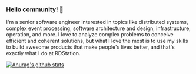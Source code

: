 ### Hello community! 👋

I'm a senior software engineer interested in topics like distributed systems, complex event processing, software architecture and design, infrastructure, operation, and more.
I love to analyze complex problems to conceive efficient and coherent solutions, but what I love the most is to use my skills to build awesome products that make people's lives better, and that's exactly what I do at RDStation.

[![Anurag's github stats](https://github-readme-stats.vercel.app/api?username=jeangnc)](https://github.com/anuraghazra/github-readme-stats)
